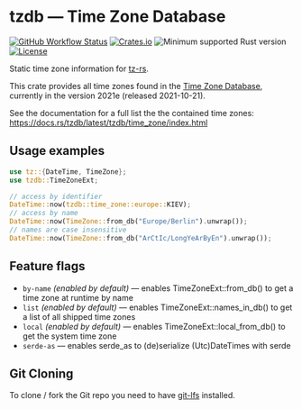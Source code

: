# tzdb — Time Zone Database

[![GitHub Workflow Status](https://img.shields.io/github/workflow/status/Kijewski/tzdb/CI?logo=github)](https://github.com/Kijewski/tzdb/actions/workflows/ci.yml)
[![Crates.io](https://img.shields.io/crates/v/tzdb?logo=rust)](https://crates.io/crates/tzdb)
![Minimum supported Rust version](https://img.shields.io/badge/rustc-1.57+-important?logo=rust "Minimum Supported Rust Version")
[![License](https://img.shields.io/crates/l/tzdb?color=informational&logo=apache)](/LICENSES)

Static time zone information for [tz-rs](https://crates.io/crates/tz-rs).

This crate provides all time zones found in the [Time Zone Database](https://www.iana.org/time-zones),
currently in the version 2021e (released 2021-10-21).

See the documentation for a full list the the contained time zones:
<https://docs.rs/tzdb/latest/tzdb/time_zone/index.html>

## Usage examples

```rust
use tz::{DateTime, TimeZone};
use tzdb::TimeZoneExt;

// access by identifier
DateTime::now(tzdb::time_zone::europe::KIEV);
// access by name
DateTime::now(TimeZone::from_db("Europe/Berlin").unwrap());
// names are case insensitive
DateTime::now(TimeZone::from_db("ArCtIc/LongYeArByEn").unwrap());
```

## Feature flags

* `by-name` *(enabled by default)* — enables TimeZoneExt::from_db() to get a time zone at runtime by name
* `list` *(enabled by default)* — enables TimeZoneExt::names_in_db() to get a list of all shipped time zones
* `local` *(enabled by default)* — enables TimeZoneExt::local_from_db() to get the system time zone
* `serde-as` — enables serde_as to (de)serialize (Utc)DateTimes with serde

## Git Cloning

To clone / fork the Git repo you need to have [git-lfs](https://git-lfs.github.com/) installed.

